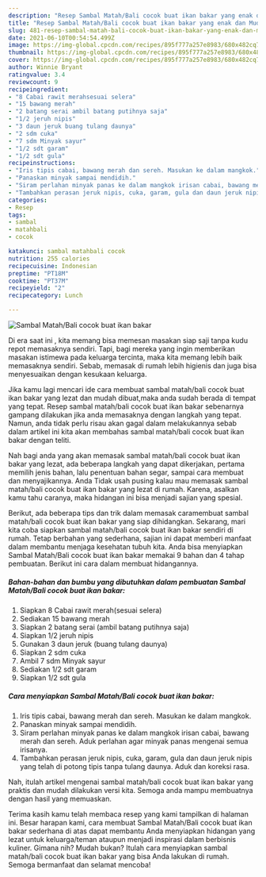 ```yaml
---
description: "Resep Sambal Matah/Bali cocok buat ikan bakar yang enak dan Mudah Dibuat"
title: "Resep Sambal Matah/Bali cocok buat ikan bakar yang enak dan Mudah Dibuat"
slug: 481-resep-sambal-matah-bali-cocok-buat-ikan-bakar-yang-enak-dan-mudah-dibuat
date: 2021-06-10T00:54:54.499Z
image: https://img-global.cpcdn.com/recipes/895f777a257e8983/680x482cq70/sambal-matahbali-cocok-buat-ikan-bakar-foto-resep-utama.jpg
thumbnail: https://img-global.cpcdn.com/recipes/895f777a257e8983/680x482cq70/sambal-matahbali-cocok-buat-ikan-bakar-foto-resep-utama.jpg
cover: https://img-global.cpcdn.com/recipes/895f777a257e8983/680x482cq70/sambal-matahbali-cocok-buat-ikan-bakar-foto-resep-utama.jpg
author: Winnie Bryant
ratingvalue: 3.4
reviewcount: 9
recipeingredient:
- "8 Cabai rawit merahsesuai selera"
- "15 bawang merah"
- "2 batang serai ambil batang putihnya saja"
- "1/2 jeruh nipis"
- "3 daun jeruk buang tulang daunya"
- "2 sdm cuka"
- "7 sdm Minyak sayur"
- "1/2 sdt garam"
- "1/2 sdt gula"
recipeinstructions:
- "Iris tipis cabai, bawang merah dan sereh. Masukan ke dalam mangkok."
- "Panaskan minyak sampai mendidih."
- "Siram perlahan minyak panas ke dalam mangkok irisan cabai, bawang merah dan sereh. Aduk perlahan agar minyak panas mengenai semua irisanya."
- "Tambahkan perasan jeruk nipis, cuka, garam, gula dan daun jeruk nipis yang telah di potong tipis tanpa tulang daunya. Aduk dan koreksi rasa."
categories:
- Resep
tags:
- sambal
- matahbali
- cocok

katakunci: sambal matahbali cocok 
nutrition: 255 calories
recipecuisine: Indonesian
preptime: "PT18M"
cooktime: "PT37M"
recipeyield: "2"
recipecategory: Lunch

---
```



![Sambal Matah/Bali cocok buat ikan bakar](https://img-global.cpcdn.com/recipes/895f777a257e8983/680x482cq70/sambal-matahbali-cocok-buat-ikan-bakar-foto-resep-utama.jpg)

Di era  saat ini , kita memang bisa memesan masakan siap saji tanpa kudu repot memasaknya sendiri. Tapi, bagi mereka yang ingin memberikan masakan istimewa pada keluarga tercinta, maka kita memang lebih baik memasaknya sendiri. Sebab, memasak di rumah lebih higienis dan juga bisa menyesuaikan dengan kesukaan keluarga.

Jika kamu lagi mencari ide cara membuat sambal matah/bali cocok buat ikan bakar yang lezat dan mudah dibuat,maka anda sudah berada di tempat yang tepat. Resep sambal matah/bali cocok buat ikan bakar  sebenarnya gampang dilakukan jika anda memasaknya dengan langkah yang tepat. Namun, anda tidak perlu risau akan gagal dalam melakukannya 
sebab dalam artikel ini kita akan membahas sambal matah/bali cocok buat ikan bakar dengan teliti.  



Nah bagi anda yang akan memasak sambal matah/bali cocok buat ikan bakar yang lezat, ada beberapa langkah yang dapat dikerjakan, pertama memilih jenis bahan, lalu penentuan bahan segar, sampai cara membuat dan menyajikannya. Anda Tidak usah pusing kalau mau memasak sambal matah/bali cocok buat ikan bakar yang lezat di rumah. Karena, asalkan kamu  tahu caranya, maka hidangan ini bisa menjadi sajian yang spesial.

Berikut, ada beberapa tips dan trik dalam memasak caramembuat sambal matah/bali cocok buat ikan bakar yang siap dihidangkan. Sekarang, mari kita coba siapkan sambal matah/bali cocok buat ikan bakar sendiri di rumah. Tetap berbahan yang sederhana, sajian ini dapat memberi manfaat dalam membantu menjaga kesehatan tubuh kita. Anda bisa menyiapkan Sambal Matah/Bali cocok buat ikan bakar memakai 9 bahan dan 4 tahap pembuatan. Berikut ini cara dalam membuat hidangannya.

<!--inarticleads1-->

##### Bahan-bahan dan bumbu yang dibutuhkan dalam pembuatan Sambal Matah/Bali cocok buat ikan bakar:

1. Siapkan 8 Cabai rawit merah(sesuai selera)
1. Sediakan 15 bawang merah
1. Siapkan 2 batang serai (ambil batang putihnya saja)
1. Siapkan 1/2 jeruh nipis
1. Gunakan 3 daun jeruk (buang tulang daunya)
1. Siapkan 2 sdm cuka
1. Ambil 7 sdm Minyak sayur
1. Sediakan 1/2 sdt garam
1. Siapkan 1/2 sdt gula




<!--inarticleads2-->

##### Cara menyiapkan Sambal Matah/Bali cocok buat ikan bakar:

1. Iris tipis cabai, bawang merah dan sereh. Masukan ke dalam mangkok.
1. Panaskan minyak sampai mendidih.
1. Siram perlahan minyak panas ke dalam mangkok irisan cabai, bawang merah dan sereh. Aduk perlahan agar minyak panas mengenai semua irisanya.
1. Tambahkan perasan jeruk nipis, cuka, garam, gula dan daun jeruk nipis yang telah di potong tipis tanpa tulang daunya. Aduk dan koreksi rasa.




Nah, itulah artikel mengenai  sambal matah/bali cocok buat ikan bakar  yang praktis dan mudah dilakukan versi kita. Semoga anda mampu membuatnya dengan hasil yang memuaskan. 

Terima kasih kamu telah membaca resep yang kami tampilkan di halaman ini. Besar harapan kami, cara membuat  Sambal Matah/Bali cocok buat ikan bakar sederhana di atas dapat membantu Anda menyiapkan hidangan yang lezat untuk keluarga/teman ataupun menjadi inspirasi dalam berbisnis kuliner. Gimana nih? Mudah bukan? Itulah cara menyiapkan sambal matah/bali cocok buat ikan bakar yang bisa Anda lakukan di rumah. Semoga bermanfaat dan selamat mencoba!

